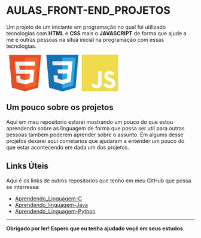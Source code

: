 # AULAS_FRONT-END_PROJETOS
Um projeto de um iniciante em programação no qual foi utilizado tecnologias com **HTML** e **CSS** mais o **JAVASCRIPT**  de forma que ajude a me e outras pessoas na situa inicial na programação com essas tecnologias.


<div style="display: flex" style="align-itens: center">
  <br>
  <img align="center" alt="HTML" height="100" width="100" src="https://raw.githubusercontent.com/devicons/devicon/master/icons/html5/html5-original.svg">
  <img align="center" alt="CSS" height="100" width="100" src="https://raw.githubusercontent.com/devicons/devicon/master/icons/css3/css3-original.svg">
  <img align="center" alt="Js" height="100" width="100" src="https://raw.githubusercontent.com/devicons/devicon/master/icons/javascript/javascript-plain.svg">
</div>


## Um pouco sobre os projetos 

Aqui em meu repositorio estarei mostrando um pouco do que estou aprendendo sobre as linguagem de forma que possa ser util para outras pessoas tambem poderem aprender sobre o assunto.
Em algums desse projetos dexarei aqui cometarios que ajudaram a entender um pouco do que estar acontecendo em dada um dos projetos.


## Links Úteis

Aqui é os links de outros repositorios que tenho em meu GitHub que possa se interressa:

- [Aprendendo_Linguagem-C](https://github.com/Igornalves/Aprendendo_Linguagem-C)
- [Aprendendo_linguagem-Java](https://github.com/Igornalves/Aprendendo_linguagem-Java)
- [Aprendendo_Linguagem-Python](https://github.com/Igornalves/Aprendendo_Linguagem-Python)

---

**Obrigado por ler! Espero que eu tenha ajudado voçê em seus estudos**.
